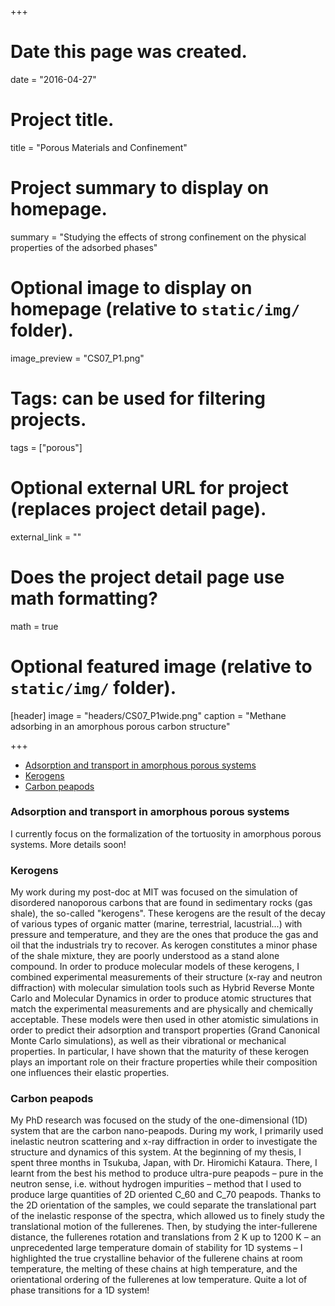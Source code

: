+++
# Date this page was created.
date = "2016-04-27"

# Project title.
title = "Porous Materials and Confinement"

# Project summary to display on homepage.
summary = "Studying the effects of strong confinement on the physical properties of the adsorbed phases"

# Optional image to display on homepage (relative to `static/img/` folder).
image_preview = "CS07_P1.png"

# Tags: can be used for filtering projects.
tags = ["porous"]

# Optional external URL for project (replaces project detail page).
external_link = ""

# Does the project detail page use math formatting?
math = true

# Optional featured image (relative to `static/img/` folder).
[header]
image = "headers/CS07_P1wide.png"
caption = "Methane adsorbing in an amorphous porous carbon structure"

+++

<!-- MarkdownTOC -->

- [Adsorption and transport in amorphous porous systems](#adsorption-and-transport-in-amorphous-porous-systems)
- [Kerogens](#kerogens)
- [Carbon peapods](#carbon-peapods)

<!-- /MarkdownTOC -->

### Adsorption and transport in amorphous porous systems
I currently focus on the formalization of the tortuosity in amorphous porous systems. More details soon!

### Kerogens
My work during my post-doc at MIT was focused on the simulation of disordered nanoporous carbons that are found in sedimentary rocks (gas shale), the so-called "kerogens". These kerogens are the result of the decay of various types of organic matter (marine, terrestrial, lacustrial...) with pressure and temperature, and they are the ones that produce the gas and oil that the industrials try to recover. As kerogen constitutes a minor phase of the shale mixture, they are poorly understood as a stand alone compound.
In order to produce molecular models of these kerogens, I combined experimental measurements of their structure (x-ray and neutron diffraction) with molecular simulation tools such as Hybrid Reverse Monte Carlo and Molecular Dynamics in order to produce atomic structures that match the experimental measurements and are physically and chemically acceptable. These models were then used in other atomistic simulations in order to predict their adsorption and transport properties (Grand Canonical Monte Carlo simulations), as well as their vibrational or mechanical properties.
In particular, I have shown that the maturity of these kerogen plays an important role on their fracture properties while their composition one influences their elastic properties.


### Carbon peapods
My PhD research was focused on the study of the one-dimensional (1D) system that are the carbon nano-peapods. During my work, I primarily used inelastic neutron scattering and x-ray diffraction in order to investigate the structure and dynamics of this system. 
At the beginning of my thesis, I spent three months in Tsukuba, Japan, with Dr. Hiromichi Kataura. There, I learnt from the best his method to produce ultra-pure peapods – pure in the neutron sense, i.e. without hydrogen impurities – method that I used to produce large quantities of 2D oriented C$\_{60}$ and C$\_{70}$ peapods.
Thanks to the 2D orientation of the samples, we could separate the translational part of the inelastic response of the spectra, which allowed us to finely study the translational motion of the fullerenes. Then, by studying the inter-fullerene distance, the fullerenes rotation and translations from 2 K up to 1200 K – an unprecedented large temperature domain of stability for 1D systems – I highlighted the true crystalline behavior of the fullerene chains at room temperature, the melting of these chains at high temperature, and the orientational ordering of the fullerenes at low temperature. Quite a lot of phase transitions for a 1D system! 
